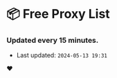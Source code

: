 # :package: Free Proxy List
### Updated every 15 minutes.

- Last updated: `2024-05-13 19:31`

:heart:
